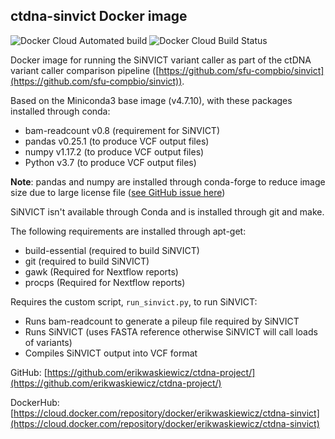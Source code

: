 ## ctdna-sinvict Docker image

![Docker Cloud Automated build](https://img.shields.io/docker/cloud/automated/erikwaskiewicz/ctdna-sinvict?style=flat-square)
![Docker Cloud Build Status](https://img.shields.io/docker/cloud/build/erikwaskiewicz/ctdna-sinvict?style=flat-square)

Docker image for running the SiNVICT variant caller as part of the ctDNA variant caller comparison pipeline ([https://github.com/sfu-compbio/sinvict](https://github.com/sfu-compbio/sinvict)).

Based on the Miniconda3 base image (v4.7.10), with these packages installed through conda:

- bam-readcount v0.8 (requirement for SiNVICT)
- pandas v0.25.1 (to produce VCF output files)
- numpy v1.17.2 (to produce VCF output files)
- Python v3.7 (to produce VCF output files)

**Note**: pandas and numpy are installed through conda-forge to reduce image size due to large license file ([see GitHub issue here](https://github.com/conda-forge/numpy-feedstock/issues/84))

SiNVICT isn't available through Conda and is installed through git and make.

The following requirements are installed through apt-get:

- build-essential (required to build SiNVICT)
- git (required to build SiNVICT)
- gawk (Required for Nextflow reports)
- procps (Required for Nextflow reports)

Requires the custom script, `run_sinvict.py`, to run SiNVICT:

- Runs bam-readcount to generate a pileup file required by SiNVICT
- Runs SiNVICT (uses FASTA reference otherwise SiNVICT will call loads of variants)
- Compiles SiNVICT output into VCF format

GitHub: [https://github.com/erikwaskiewicz/ctdna-project/](https://github.com/erikwaskiewicz/ctdna-project/)

DockerHub: [https://cloud.docker.com/repository/docker/erikwaskiewicz/ctdna-sinvict](https://cloud.docker.com/repository/docker/erikwaskiewicz/ctdna-sinvict)

